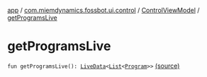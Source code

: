 [app](../../index.md) / [com.miemdynamics.fossbot.ui.control](../index.md) / [ControlViewModel](index.md) / [getProgramsLive](./get-programs-live.md)

# getProgramsLive

`fun getProgramsLive(): `[`LiveData`](https://developer.android.com/reference/androidx/lifecycle/LiveData.html)`<`[`List`](https://kotlinlang.org/api/latest/jvm/stdlib/kotlin.collections/-list/index.html)`<`[`Program`](../../com.miemdynamics.fossbot.data.entity/-program/index.md)`>>` [(source)](https://github.com/binyot/fossbot/tree/master/app/src/main/java/com/miemdynamics/fossbot/ui/control/ControlViewModel.kt#L22)